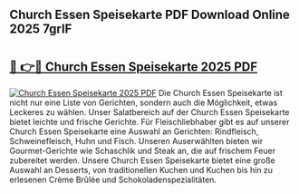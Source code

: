 ## Church Essen Speisekarte PDF Download Online 2025 7grlF

# <h2><a href="http://gc7oy3.nevu.top/?p=Church+Essen+Speisekarte">🔗 👉🔴 Church Essen Speisekarte 2025 PDF</a></h2>

[![Church Essen Speisekarte 2025 PDF](https://i.imgur.com/dBaPXMq.png)](http://gc7oy3.nevu.top/?p=Church+Essen+Speisekarte)
Die Church Essen Speisekarte ist nicht nur eine Liste von Gerichten, sondern auch die Möglichkeit, etwas Leckeres zu wählen. Unser Salatbereich auf der Church Essen Speisekarte bietet leichte und frische Gerichte. Für Fleischliebhaber gibt es auf unserer Church Essen Speisekarte eine Auswahl an Gerichten: Rindfleisch, Schweinefleisch, Huhn und Fisch. Unseren Auserwählten bieten wir Gourmet-Gerichte wie Schaschlik und Steak an, die auf frischem Feuer zubereitet werden. Unsere Church Essen Speisekarte bietet eine große Auswahl an Desserts, von traditionellen Kuchen und Kuchen bis hin zu erlesenen Crème Brûlée und Schokoladenspezialitäten.

